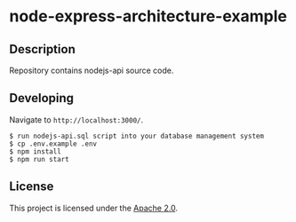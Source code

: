 # node-express-architecture-example


## Description

Repository contains nodejs-api source code.

## Developing

Navigate to `http://localhost:3000/`.

```
$ run nodejs-api.sql script into your database management system
$ cp .env.example .env
$ npm install
$ npm run start
```

## License

This project is licensed under the [Apache 2.0](LICENSE).
